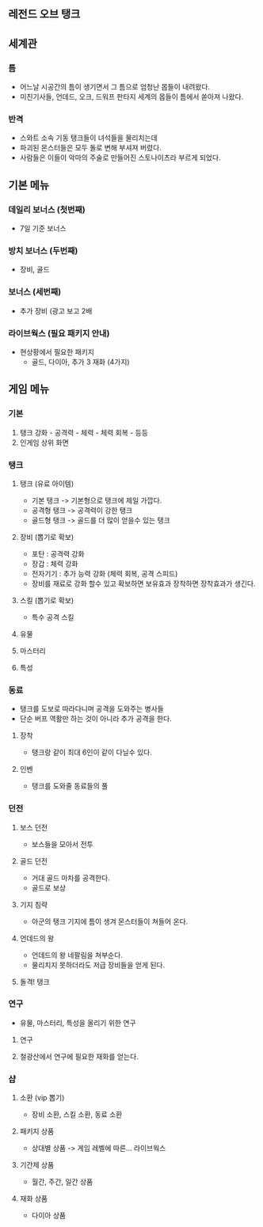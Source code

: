 ## 레전드 오브 탱크

## 세계관

### 틈 
  - 어느날 시공간의 틈이 생기면서 그 틈으로 엄청난 몹들이 내려왔다.
  - 미친기사들, 언데드, 오크, 드워프 판타지 세계의 몹들이 틈에서 쏟아져 나왔다.

### 반격
  - 스와트 소속 기동 탱크들이 녀석들을 물리치는데 
  - 파괴된 몬스터들은 모두 돌로 변해 부셔져 버렸다.
  - 사람들은 이들이 악마의 주술로 만들어진 스토나이츠라 부르게 되었다. 

## 기본 메뉴

### 데일리 보너스 (첫번째)
  - 7일 기준 보너스

### 방치 보너스 (두번째)
  - 장비, 골드 

### 보너스 (세번째)
  - 추가 장비 (광고 보고 2배

### 라이브웍스 (필요 패키지 안내)
  - 현상황에서 필요한 패키지
    - 골드, 다이아, 추가 3 재화 (4가지) 

## 게임 메뉴

### 기본
  1) 탱크 강화 
    - 공격력
    - 체력
    - 체력 회복
    - 등등
  2) 인게임 상위 화면 
  

### 탱크

1) 탱크 (유료 아이템)
    - 기본 탱크 -> 기본형으로 탱크에 제일 가깝다.
    - 공격형 탱크 -> 공격력이 강한 탱크 
    - 골드형 탱크 -> 골드를 더 많이 얻을수 있는 탱크
     
2) 장비 (뽑기로 확보)
    - 포탄 : 공격력 강화
    - 장갑 : 체력 강화
    - 전자기기 : 추가 능력 강화 (체력 회복, 공격 스피드)
    - 장비를 재료로 강화 할수 있고 확보하면 보유효과 장착하면 장착효과가 생긴다.
  
3) 스킬 (뽑기로 확보)
    - 특수 공격 스킬
  
4) 유물 
  
5) 마스터리
  
6) 특성

### 동료
- 탱크를 도보로 따라다니며 공격을 도와주는 병사들
- 단순 버프 역활만 하는 것이 아니라 추가 공격을 한다.

1) 장착
    - 탱크랑 같이 최대 6인이 같이 다닐수 있다.

2) 인벤
    - 탱크를 도와줄 동료들의 풀   

### 던전

1) 보스 던전
    - 보스들을 모아서 전투 

2) 골드 던전
    - 거대 골드 마차를 공격한다.
    - 골드로 보상 

3) 기지 침략
    - 아군의 탱크 기지에 틈이 생겨 몬스터들이 쳐들어 온다.  

4) 언데드의 왕
    - 언데드의 왕 네팔림을 쳐부순다.
    - 물리치지 못하더라도 저급 장비들을 얻게 된다. 

5) 돌격! 탱크
     
### 연구
  - 유물, 마스터리, 특성을 올리기 위한 연구 

1) 연구 

2) 철광산에서 연구에 필요한 재화를 얻는다.
### 샵
1) 소환 (vip 뽑기)
    - 장비 소환, 스킬 소환, 동료 소환

2) 패키지 상품
    - 상대별 상품 -> 게임 레벨에 따른... 라이브웍스

3) 기간제 상품
    - 월간, 주간, 일간 상품 

4) 재화 상품
    - 다이아 상품 















